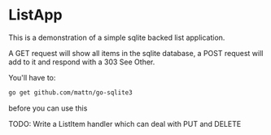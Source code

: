 # ListApp

This is a demonstration of a simple sqlite backed list application.

A GET request will show all items in the sqlite database, a POST
request will add to it and respond with a 303 See Other.

You'll have to:

```bash
go get github.com/mattn/go-sqlite3
```

before you can use this 

TODO: Write a ListItem handler which can deal with PUT and DELETE

